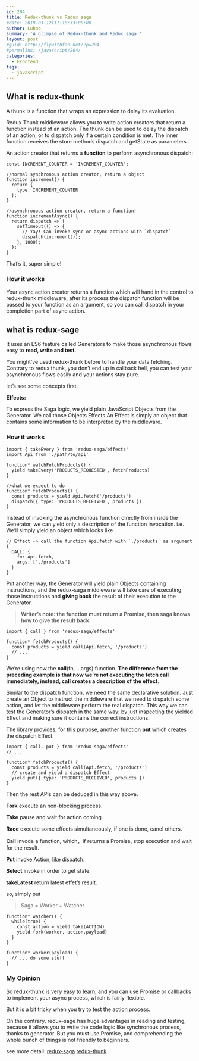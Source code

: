 ```yaml
---
id: 204
title: Redux-thunk vs Redux saga
#date: 2018-03-12T11:18:33+00:00
author: Luhao
summary: 'A glimpse of Redux-thunk and Redux saga '
layout: post
#guid: http://flywithfan.net/?p=204
#permalink: /javascript/204/
categories:
  - Frontend
tags:
  - javascript
---
```

## What is redux-thunk

A thunk is a function that wraps an expression to delay its evaluation.

Redux Thunk middleware allows you to write action creators that return a function instead of an action. The thunk can be used to delay the dispatch of an action, or to dispatch only if a certain condition is met. The inner function receives the store methods dispatch and getState as parameters.

An action creator that returns a **function** to perform asynchronous dispatch:

<pre class="line-numbers prism-highlight" data-start="1"><code class="language-javascript">const INCREMENT_COUNTER = 'INCREMENT_COUNTER';

//normal synchronous action creator, return a object
function increment() {
  return {
    type: INCREMENT_COUNTER
  };
}

//asynchronous action creator, return a function!
function incrementAsync() {
  return dispatch =&gt; {
    setTimeout(() =&gt; {
      // Yay! Can invoke sync or async actions with `dispatch`
      dispatch(increment());
    }, 1000);
  };
}
</code></pre>

That&#8217;s it, super simple!

### How it works

Your async action creator returns a function which will hand in the control to redux-thunk middleware, after its process the dispatch function will be passed to your function as an argument, so you can call dispatch in your completion part of async action.

## what is redux-sage

It uses an ES6 feature called Generators to make those asynchronous flows easy to **read, write and test**.

You might&#8217;ve used redux-thunk before to handle your data fetching. Contrary to redux thunk, you don&#8217;t end up in callback hell, you can test your asynchronous flows easily and your actions stay pure.

let&#8217;s see some concepts first.

**Effects:**
  
To express the Saga logic, we yield plain JavaScript Objects from the Generator. We call those Objects Effects.An Effect is simply an object that contains some information to be interpreted by the middleware.

### How it works

<pre class="line-numbers prism-highlight" data-start="1"><code class="language-javascript">import { takeEvery } from 'redux-saga/effects'
import Api from './path/to/api'

function* watchFetchProducts() {
  yield takeEvery('PRODUCTS_REQUESTED', fetchProducts)
}

//what we expect to do
function* fetchProducts() {
  const products = yield Api.fetch('/products')
  dispatch({ type: 'PRODUCTS_RECEIVED', products })
}
</code></pre>

Instead of invoking the asynchronous function directly from inside the Generator, we can yield only a description of the function invocation. i.e. We&#8217;ll simply yield an object which looks like

<pre class="line-numbers prism-highlight" data-start="1"><code class="language-javascript">// Effect -&gt; call the function Api.fetch with `./products` as argument
{
  CALL: {
    fn: Api.fetch,
    args: ['./products']
  }
}
</code></pre>

Put another way, the Generator will yield plain Objects containing instructions, and the redux-saga middleware will take care of executing those instructions and **giving back** the result of their execution to the Generator.

> **Writer&#8217;s note: the function must return a Promise, then saga knows how to give the result back.** 

<pre class="line-numbers prism-highlight" data-start="1"><code class="language-javascript">import { call } from 'redux-saga/effects'

function* fetchProducts() {
  const products = yield call(Api.fetch, '/products')
  // ...
}
</code></pre>

We&#8217;re using now the **call**(fn, &#8230;args) function. **The difference from the preceding example is that now we&#8217;re not executing the fetch call immediately, instead, call creates a description of the effect**.

Similar to the dispatch function, we need the same declarative solution. Just create an Object to instruct the middleware that we need to dispatch some action, and let the middleware perform the real dispatch. This way we can test the Generator&#8217;s dispatch in the same way: by just inspecting the yielded Effect and making sure it contains the correct instructions.

The library provides, for this purpose, another function **put** which creates the dispatch Effect.

<pre class="line-numbers prism-highlight" data-start="1"><code class="language-javascript">import { call, put } from 'redux-saga/effects'
// ...

function* fetchProducts() {
  const products = yield call(Api.fetch, '/products')
  // create and yield a dispatch Effect
  yield put({ type: 'PRODUCTS_RECEIVED', products })
}
</code></pre>

Then the rest APIs can be deduced in this way above.

**Fork** execute an non-blocking process.

**Take** pause and wait for action coming.

**Race** execute some effects simultaneously, if one is done, canel others.

**Call** invode a function, which，if returns a Promise, stop execution and wait for the result.

**Put** invoke Action, like dispatch.

**Select** invoke in order to get state.

**takeLatest** return latest effet&#8217;s result.

so, simply put

> Saga = Worker + Watcher 

<pre class="line-numbers prism-highlight" data-start="1"><code class="language-javascript">function* watcher() {
  while(true) {
    const action = yield take(ACTION)
    yield fork(worker, action.payload)
  }
}

function* worker(payload) {
  // ... do some stuff
}
</code></pre>

### My Opinion

So redux-thunk is very easy to learn, and you can use Promise or callbacks to implement your async process, which is fairly flexible.
  
But it is a bit tricky when you try to test the action process.

On the contrary, redux-sage has huge advantages in reading and testing, because it allows you to write the code logic like synchronous process, thanks to generator. But you must use Promise, and comprehending the whole bunch of things is not friendly to beginners.

see more detail: [redux-saga](https://redux-saga.js.org/) [redux-thunk](https://github.com/gaearon/redux-thunk)